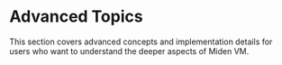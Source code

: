 # Advanced Topics

This section covers advanced concepts and implementation details for users who want to understand the deeper aspects of Miden VM.